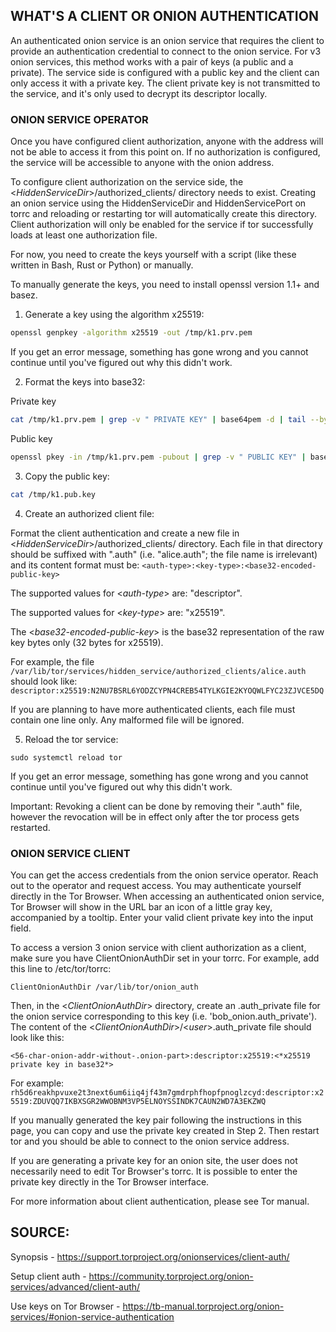 ## WHAT'S A CLIENT OR ONION AUTHENTICATION

An authenticated onion service is an onion service that requires the client to provide an authentication credential to connect to the onion service. For v3 onion services, this method works with a pair of keys (a public and a private). The service side is configured with a public key and the client can only access it with a private key. The client private key is not transmitted to the service, and it's only used to decrypt its descriptor locally.

### ONION SERVICE OPERATOR

Once you have configured client authorization, anyone with the address will not be able to access it from this point on. If no authorization is configured, the service will be accessible to anyone with the onion address.

To configure client authorization on the service side, the <*HiddenServiceDir*>/authorized_clients/ directory needs to exist. Creating an onion service using the HiddenServiceDir and HiddenServicePort on torrc and reloading or restarting tor will automatically create this directory. Client authorization will only be enabled for the service if tor successfully loads at least one authorization file.

For now, you need to create the keys yourself with a script (like these written in Bash, Rust or Python) or manually.

To manually generate the keys, you need to install openssl version 1.1+ and basez.

1. Generate a key using the algorithm x25519:
```sh
openssl genpkey -algorithm x25519 -out /tmp/k1.prv.pem
```

If you get an error message, something has gone wrong and you cannot continue until you've figured out why this didn't work.

2. Format the keys into base32:

Private key
```sh
cat /tmp/k1.prv.pem | grep -v " PRIVATE KEY" | base64pem -d | tail --bytes=32 | base32 | sed 's/=//g' > /tmp/k1.prv.key
```

Public key
```sh
openssl pkey -in /tmp/k1.prv.pem -pubout | grep -v " PUBLIC KEY" | base64pem -d | tail --bytes=32 | base32 | sed 's/=//g' > /tmp/k1.pub.key
```

3. Copy the public key:
```sh
cat /tmp/k1.pub.key
```

4. Create an authorized client file:

Format the client authentication and create a new file in <*HiddenServiceDir*>/authorized_clients/ directory. Each file in that directory should be suffixed with ".auth" (i.e. "alice.auth"; the file name is irrelevant) and its content format must be:
`<auth-type>:<key-type>:<base32-encoded-public-key>`

The supported values for <*auth-type*> are: "descriptor".

The supported values for <*key-type*> are: "x25519".

The <*base32-encoded-public-key*> is the base32 representation of the raw key bytes only (32 bytes for x25519).

For example, the file `/var/lib/tor/services/hidden_service/authorized_clients/alice.auth` should look like:
`descriptor:x25519:N2NU7BSRL6YODZCYPN4CREB54TYLKGIE2KYOQWLFYC23ZJVCE5DQ`

If you are planning to have more authenticated clients, each file must contain one line only. Any malformed file will be ignored.

5. Reload the tor service:
```
sudo systemctl reload tor
```

If you get an error message, something has gone wrong and you cannot continue until you've figured out why this didn't work.

Important: Revoking a client can be done by removing their ".auth" file, however the revocation will be in effect only after the tor process gets restarted.


### ONION SERVICE CLIENT

You can get the access credentials from the onion service operator. Reach out to the operator and request access. You may authenticate yourself directly in the Tor Browser. When accessing an authenticated onion service, Tor Browser will show in the URL bar an icon of a little gray key, accompanied by a tooltip. Enter your valid client private key into the input field.

To access a version 3 onion service with client authorization as a client, make sure you have ClientOnionAuthDir set in your torrc. For example, add this line to /etc/tor/torrc:
```
ClientOnionAuthDir /var/lib/tor/onion_auth
```
Then, in the <*ClientOnionAuthDir*> directory, create an .auth_private file for the onion service corresponding to this key (i.e. 'bob_onion.auth_private'). The content of the <*ClientOnionAuthDir*>/<*user*>.auth_private file should look like this:

`<56-char-onion-addr-without-.onion-part>:descriptor:x25519:<*x25519 private key in base32*>`

For example:
`rh5d6reakhpvuxe2t3next6um6iiq4jf43m7gmdrphfhopfpnoglzcyd:descriptor:x25519:ZDUVQQ7IKBXSGR2WWOBNM3VP5ELNOYSSINDK7CAUN2WD7A3EKZWQ`

If you manually generated the key pair following the instructions in this page, you can copy and use the private key created in Step 2. Then restart tor and you should be able to connect to the onion service address.

If you are generating a private key for an onion site, the user does not necessarily need to edit Tor Browser's torrc. It is possible to enter the private key directly in the Tor Browser interface.

For more information about client authentication, please see Tor manual.

## SOURCE:

Synopsis - https://support.torproject.org/onionservices/client-auth/

Setup client auth - https://community.torproject.org/onion-services/advanced/client-auth/

Use keys on Tor Browser - https://tb-manual.torproject.org/onion-services/#onion-service-authentication
